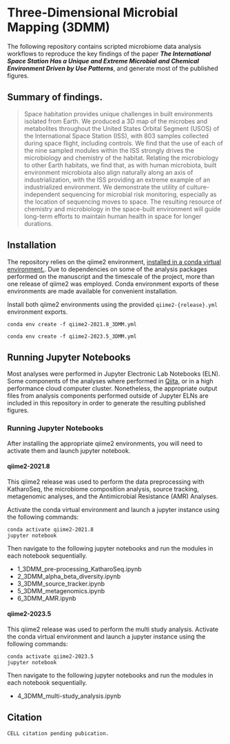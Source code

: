 # Three-Dimensional Microbial Mapping (3DMM)
The following repository contains scripted microbiome data analysis workflows to reproduce the key findings of the paper **_The International Space Station Has a Unique and Extreme Microbial and Chemical Environment Driven by Use Patterns_**, and generate most of the published figures. 

## Summary of findings. 
>Space habitation provides unique challenges in built environments isolated from Earth. We produced a 3D map of the microbes and metabolites throughout the United States Orbital Segment (USOS) of the International Space Station (ISS), with 803 samples collected during space flight, including controls. We find that the use of each of the nine sampled modules within the ISS strongly drives the microbiology and chemistry of the habitat. Relating the microbiology to other Earth habitats, we find that, as with human microbiota, built environment microbiota also align naturally along an axis of industrialization, with the ISS providing an extreme example of an industrialized environment. We demonstrate the utility of culture-independent sequencing for microbial risk monitoring, especially as the location of sequencing moves to space. The resulting resource of chemistry and microbiology in the space-built environment will guide long-term efforts to maintain human health in space for longer durations.

## Installation
The repository relies on the qiime2 environment, [installed in a conda virtual environment.](https://docs.qiime2.org/2024.10/install/). Due to dependencies on some of the analysis packages performed on the manuscript and the timescale of the project, more than one release of qiime2 was employed. Conda environment exports of these environments are made available for convenient installation. 

Install both qiime2 environments using the provided `qiime2-{release}.yml` environment exports. 

```
conda env create -f qiime2-2021.8_3DMM.yml
```

```
conda env create -f qiime2-2023.5_3DMM.yml
```
## Running Jupyter Notebooks
Most analyses were performed in Jupyter Electronic Lab Notebooks (ELN). Some components of the analyses where performed in [Qiita](https://qiita.ucsd.edu/study/description/14542), or in a high performance cloud computer cluster. Nonetheless, the appropriate output files from analysis components performed outside of Jupyter ELNs are included in this repository in order to generate the resulting published figures. 

### Running Jupyter Notebooks
After installing the appropriate qiime2 environments, you will need to activate them and launch jupyter notebook. 
#### qiime2-2021.8
This qiime2 release was used to perform the data preprocessing with KatharoSeq, the microbiome composition analysis, source tracking, metagenomic analyses, and the Antimicrobial Resistance (AMR) Analyses.

Activate the conda virtual environment and launch a jupyter instance using the following commands:
```
conda activate qiime2-2021.8
jupyter notebook
```
Then navigate to the following jupyter notebooks and run the modules in each notebook sequentially. 
- 1_3DMM_pre-processing_KatharoSeq.ipynb
- 2_3DMM_alpha_beta_diversity.ipynb
- 3_3DMM_source_tracker.ipynb
- 5_3DMM_metagenomics.ipynb
- 6_3DMM_AMR.ipynb

#### qiime2-2023.5
This qiime2 release was used to perform the multi study analysis. 
Activate the conda virtual environment and launch a jupyter instance using the following commands:
```
conda activate qiime2-2023.5
jupyter notebook
```
Then navigate to the following jupyter notebooks and run the modules in each notebook sequentially. 
- 4_3DMM_multi-study_analysis.ipynb

## Citation
```
CELL citation pending pubication. 
```
